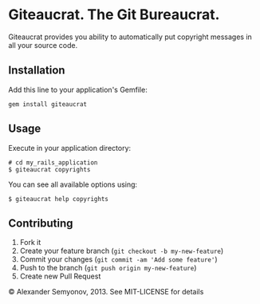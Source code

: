 # Giteaucrat. The Git Bureaucrat.

Giteaucrat provides you ability to automatically put copyright messages in all
your source code.

## Installation

Add this line to your application's Gemfile:

    gem install giteaucrat

## Usage

Execute in your application directory:

    # cd my_rails_application
    $ giteaucrat copyrights

You can see all available options using:

    $ giteaucrat help copyrights

## Contributing

1. Fork it
2. Create your feature branch (`git checkout -b my-new-feature`)
3. Commit your changes (`git commit -am 'Add some feature'`)
4. Push to the branch (`git push origin my-new-feature`)
5. Create new Pull Request

© Alexander Semyonov, 2013. See MIT-LICENSE for details
